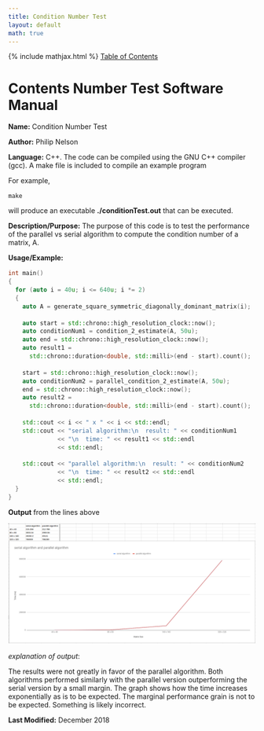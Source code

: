 ```yaml
---
title: Condition Number Test
layout: default
math: true
---
```

{% include mathjax.html %}
<a href="https://philipnelson5.github.io/math4610/SoftwareManual"> Table of Contents </a>
# Contents Number Test Software Manual

**Name:** Condition Number Test

**Author:** Philip Nelson

**Language:** C++. The code can be compiled using the GNU C++ compiler (gcc). A make file is included to compile an example program

For example,

```
make
```

will produce an executable **./conditionTest.out** that can be executed.

**Description/Purpose:** The purpose of this code is to test the performance of the parallel vs serial algorithm to compute the condition number of a matrix, A.

**Usage/Example:**

``` cpp
int main()
{
  for (auto i = 40u; i <= 640u; i *= 2)
  {
    auto A = generate_square_symmetric_diagonally_dominant_matrix(i);

    auto start = std::chrono::high_resolution_clock::now();
    auto conditionNum1 = condition_2_estimate(A, 50u);
    auto end = std::chrono::high_resolution_clock::now();
    auto result1 =
      std::chrono::duration<double, std::milli>(end - start).count();

    start = std::chrono::high_resolution_clock::now();
    auto conditionNum2 = parallel_condition_2_estimate(A, 50u);
    end = std::chrono::high_resolution_clock::now();
    auto result2 =
      std::chrono::duration<double, std::milli>(end - start).count();

    std::cout << i << " x " << i << std::endl;
    std::cout << "serial algorithm:\n  result: " << conditionNum1
              << "\n  time: " << result1 << std::endl
              << std::endl;

    std::cout << "parallel algorithm:\n  result: " << conditionNum2
              << "\n  time: " << result2 << std::endl
              << std::endl;
  }
}
```

**Output** from the lines above

![Graph](./graph.png)

_explanation of output_:

The results were not greatly in favor of the parallel algorithm. Both algorithms performed similarly with the parallel version outperforming the serial version by a small margin. The graph shows how the time increases exponentially as is to be expected. The marginal performance grain is not to be expected. Something is likely incorrect.

**Last Modified:** December 2018
